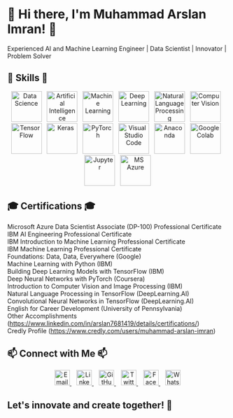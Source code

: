 # 👋 Hi there, I'm Muhammad Arslan Imran! 👋

Experienced AI and Machine Learning Engineer | Data Scientist | Innovator | Problem Solver

## 🚀 Skills 🚀

<p align="center">
  <img src="https://www.simplilearn.com/ice9/free_resources_article_thumb/what_is_Data_Science.jpg" alt="Data Science" title="Data Science" width="70" height="70">&nbsp;&nbsp;
  <img src="https://cdn-icons-png.flaticon.com/512/4616/4616809.png" alt="Artificial Intelligence" title="Artificial Intelligence" width="70" height="70">&nbsp;&nbsp;
  <img src="https://cancerriotlondon.files.wordpress.com/2019/11/machine-learning.png" alt="Machine Learning" title="Machine Learning" width="70" height="70">&nbsp;&nbsp;
  <img src="https://logo.com/image-cdn/images/kts928pd/production/ee9a7a9f7d58a0517210130da4849d05c6d60e83-333x334.png?w=1080&q=72" alt="Deep Learning" title="Deep Learning" width="70" height="70">&nbsp;&nbsp;
  <img src="https://bodyswitch.com.au/wp-content/uploads/2022/08/nlp-logo.png" alt="Natural Language Processing" title="Natural Language Processing" width="70" height="70">&nbsp;&nbsp;
  <img src="https://github.com/ArsalMirza007/ArsalMirza007/assets/121928372/9ff31de9-6846-46d9-91fd-e1a4a14de3d8.png" alt="Computer Vision" title="Computer Vision" width="70" height="70">&nbsp;&nbsp;
  <img src="https://upload.wikimedia.org/wikipedia/commons/1/11/TensorFlowLogo.svg" alt="TensorFlow" title="TensorFlow" width="70" height="70">&nbsp;&nbsp;
  <img src="https://static.javatpoint.com/tutorial/keras/images/keras.png" alt="Keras" title="Keras" width="70" height="70">&nbsp;&nbsp;
  <img src="https://miro.medium.com/v2/resize:fit:691/1*VSQ0XEywxSgZBwW05GsZtw.png" alt="PyTorch" title="PyTorch" width="70" height="70">&nbsp;&nbsp;
  <img src="https://github.com/ArsalMirza007/ArsalMirza007/assets/121928372/1a36aaf3-1fa2-404c-b7b4-cb5fed119fc4.png" alt="Visual Studio Code" title="Visual Studio Code" width="70" height="70">&nbsp;&nbsp;
  <img src="https://miro.medium.com/v2/resize:fit:500/1*v7OGtRkPj8AsuiVykVzfQQ@2x.jpeg" alt="Anaconda" title="Anaconda" width="70" height="70">&nbsp;&nbsp;
  <img src="https://github.com/ArsalMirza007/ArsalMirza007/assets/121928372/a42bad79-1686-4950-ab9e-1339d5d6ebe8" alt="Google Colab" title="Google Colab" width="70" height="70">&nbsp;&nbsp;
  <img src="https://upload.wikimedia.org/wikipedia/commons/thumb/3/38/Jupyter_logo.svg/207px-Jupyter_logo.svg.png" alt="Jupyter" title="Jupyter" width="70" height="70">&nbsp;&nbsp;
  <img src="https://www.techthatworks.net/wp-content/uploads/2024/01/azure.png" alt="MS Azure" title="MS Azure" width="70" height="70">
</p>


## 🎓 Certifications 🎓

Microsoft Azure Data Scientist Associate (DP-100) Professional Certificate <br>
IBM AI Engineering Professional Certificate <br>
IBM Introduction to Machine Learning Professional Certificate <br>
IBM Machine Learning Professional Certificate <br>
Foundations: Data, Data, Everywhere (Google) <br>
Machine Learning with Python (IBM) <br>
Building Deep Learning Models with TensorFlow (IBM) <br>
Deep Neural Networks with PyTorch (Coursera) <br>
Introduction to Computer Vision and Image Processing (IBM) <br>
Natural Language Processing in TensorFlow (DeepLearning.AI) <br>
Convolutional Neural Networks in TensorFlow (DeepLearning.AI) <br>
English for Career Development (University of Pennsylvania) <br>
Other Accomplishments (https://www.linkedin.com/in/arslan7681419/details/certifications/)<br>
Credly Profile (https://www.credly.com/users/muhammad-arslan-imran)

## 📫 Connect with Me 📫

<p align="center">
  <a href="mailto:arslanimran996@gmail.com">
    <img src="https://cdn-icons-png.flaticon.com/512/281/281769.png" alt="Email" title="Email" width="35" height="35">
  </a>&nbsp;&nbsp;
  <a href="https://www.linkedin.com/in/arslan7681419/">
    <img src="https://upload.wikimedia.org/wikipedia/commons/thumb/8/81/LinkedIn_icon.svg/2048px-LinkedIn_icon.svg.png" alt="LinkedIn" title="LinkedIn" width="35" height="35">
  </a>&nbsp;&nbsp;
  <a href="https://github.com/ArsalMirza007">
    <img src="https://cdn-icons-png.flaticon.com/512/25/25231.png" alt="GitHub" title="GitHub" width="35" height="35">
  </a>&nbsp;&nbsp;
  <a href="https://twitter.com/Engr_ArSalMiRza">
    <img src="https://cdn-icons-png.flaticon.com/512/23/23931.png" alt="Twitter" title="Twitter" width="35" height="35">
  </a>&nbsp;&nbsp;
  <a href="https://www.facebook.com/ÃrSål MìRzã">
    <img src="https://cdn-icons-png.flaticon.com/512/733/733547.png" alt="Facebook" title="Facebook" width="35" height="35">
  </a>&nbsp;&nbsp;
  <a href="https://wa.me/923067681419">
    <img src="https://cdn-icons-png.flaticon.com/512/124/124034.png" alt="WhatsApp" title="WhatsApp" width="35" height="35">
  </a>
</p>


## Let's innovate and create together! 🚀
